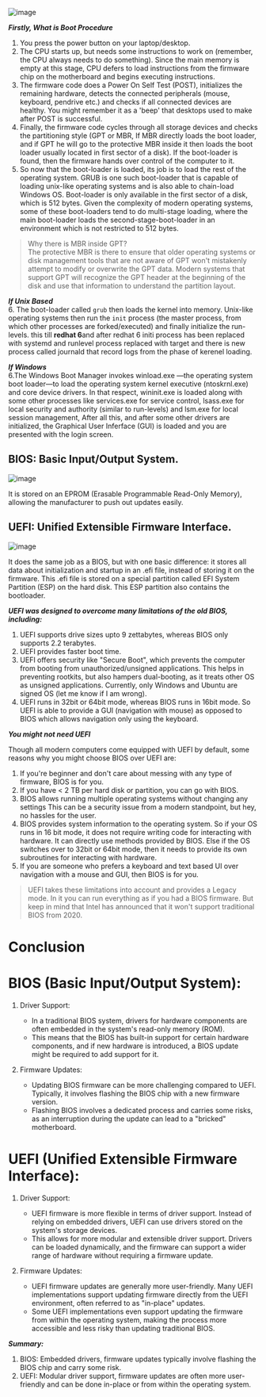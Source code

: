 ![image](https://github.com/7arbeyx01/HardWare-and-Chips/assets/18347638/6ebed1a9-85ad-4e81-8852-bb7ee5362bd3)

***Firstly, What is Boot Procedure***
1. You press the power button on your laptop/desktop.
2. The CPU starts up, but needs some instructions to work on (remember, the CPU always needs to do something). Since the main memory is empty at this stage, CPU defers to load instructions from the firmware chip on the motherboard and begins executing instructions.
3. The firmware code does a Power On Self Test (POST), initializes the remaining hardware, detects the connected peripherals (mouse, keyboard, pendrive etc.) and checks if all connected devices are healthy. You might remember it as a 'beep' that desktops used to make after POST is successful.
4. Finally, the firmware code cycles through all storage devices and checks the partitioning style (GPT or MBR, If MBR directly loads the boot loader, and if GPT he will go to the protective MBR inside it then loads the boot loader usually located in first sector of a disk). If the boot-loader is found, then the firmware hands over control of the computer to it.
5. So now that the boot-loader is loaded, its job is to load the rest of the operating system. GRUB is one such boot-loader that is capable of loading unix-like operating systems and is also able to chain-load Windows OS. Boot-loader is only available in the first sector of a disk, which is 512 bytes. Given the complexity of modern operating systems, some of these boot-loaders tend to do multi-stage loading, where the main boot-loader loads the second-stage-boot-loader in an environment which is not restricted to 512 bytes.<br>

> Why there is MBR inside GPT?<br>
>The protective MBR is there to ensure that older operating systems or disk management tools that are not aware of GPT won't mistakenly attempt to modify or overwrite the GPT data. Modern systems that support GPT will recognize the GPT header at the beginning of the disk and use that information to understand the partition layout.<br>

***If Unix Based***<br>
6. The boot-loader called ```grub``` then loads the kernel into memory. Unix-like operating systems then run the ```init``` process (the master process, from which other processes are forked/executed) and finally initialize the run-levels. this till **redhat 6**and after redhat 6 initi process has been replaced with systemd and runlevel process replaced with target and there is new process called journald that record logs from the phase of kerenel loading.<br>

***If Windows***<br>
6.The Windows Boot Manager invokes winload.exe —the operating system boot loader—to load the operating system kernel executive (ntoskrnl.exe) and core device drivers. In that respect, wininit.exe is loaded along with some other processes like services.exe for service control, lsass.exe for local security and authority (similar to run-levels) and lsm.exe for local session management, After all this, and after some other drivers are initialized, the Graphical User Inferface (GUI) is loaded and you are presented with the login screen.

## BIOS: Basic Input/Output System. <br>
![image](https://github.com/7arbeyx01/HardWare-and-Chips/assets/18347638/4c899b44-cfcf-4b3a-aedf-ed0537211d13)

It is stored on an EPROM (Erasable Programmable Read-Only Memory), allowing the manufacturer to push out updates easily.

## UEFI: Unified Extensible Firmware Interface. <br>
![image](https://github.com/7arbeyx01/HardWare-and-Chips/assets/18347638/992b0729-f8e6-46e6-83b4-5427c2b1f5aa)

It does the same job as a BIOS, but with one basic difference: it stores all data about initialization and startup in an .efi file, instead of storing it on the firmware.
This .efi file is stored on a special partition called EFI System Partition (ESP) on the hard disk. This ESP partition also contains the bootloader.

***UEFI was designed to overcome many limitations of the old BIOS, including:***

1. UEFI supports drive sizes upto 9 zettabytes, whereas BIOS only supports 2.2 terabytes.
2. UEFI provides faster boot time.
3. UEFI offers security like "Secure Boot", which prevents the computer from booting from unauthorized/unsigned applications. This helps in preventing rootkits, but also hampers dual-booting, as it treats other OS as unsigned applications. Currently, only Windows and Ubuntu are signed OS (let me know if I am wrong).
4. UEFI runs in 32bit or 64bit mode, whereas BIOS runs in 16bit mode. So UEFI  is able to provide a GUI (navigation with mouse) as opposed to BIOS which allows navigation only using the keyboard.

***You might not need UEFI***
 
Though all modern computers come equipped with UEFI by default, some reasons why you might choose BIOS over UEFI are:<br>
1. If you're beginner and don't care about messing with any type of firmware, BIOS is for you.
2. If you have < 2 TB per hard disk or partition, you can go with BIOS.
3. BIOS allows running multiple operating systems without changing any settings This can be a security issue from a modern standpoint, but hey, no hassles for the user.
4. BIOS provides system information to the operating system. So if your OS runs in 16 bit mode, it does not require writing code for interacting with hardware. It can directly use methods provided by BIOS. Else if the OS switches over to 32bit or 64bit mode, then it needs to provide its own subroutines for interacting with hardware.
5. If you are someone who prefers a keyboard and text based UI over navigation with a mouse and GUI, then BIOS is for you.

> UEFI takes these limitations into account and provides a Legacy mode. In it you can run everything as if you had a BIOS firmware. But keep in mind that Intel has announced that it won't support traditional BIOS from 2020.

# Conclusion

# BIOS (Basic Input/Output System):

1. Driver Support:
   - In a traditional BIOS system, drivers for hardware components are often embedded in the system's read-only memory (ROM).
   - This means that the BIOS has built-in support for certain hardware components, and if new hardware is introduced, a BIOS update might be required to add support for it.

2. Firmware Updates:
   - Updating BIOS firmware can be more challenging compared to UEFI. Typically, it involves flashing the BIOS chip with a new firmware version.
   - Flashing BIOS involves a dedicated process and carries some risks, as an interruption during the update can lead to a "bricked" motherboard.

# UEFI (Unified Extensible Firmware Interface):

1. Driver Support:
   - UEFI firmware is more flexible in terms of driver support. Instead of relying on embedded drivers, UEFI can use drivers stored on the system's storage devices.
   - This allows for more modular and extensible driver support. Drivers can be loaded dynamically, and the firmware can support a wider range of hardware without requiring a firmware update.

2. Firmware Updates:
   - UEFI firmware updates are generally more user-friendly. Many UEFI implementations support updating firmware directly from the UEFI environment, often referred to as "in-place" updates.
   - Some UEFI implementations even support updating the firmware from within the operating system, making the process more accessible and less risky than updating traditional BIOS.

***Summary:***
1. BIOS: Embedded drivers, firmware updates typically involve flashing the BIOS chip and carry some risk.
2. UEFI: Modular driver support, firmware updates are often more user-friendly and can be done in-place or from within the operating system.
